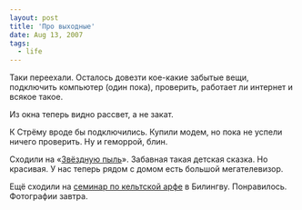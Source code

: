 ```yaml
---
layout: post
title: 'Про выходные'
date: Aug 13, 2007
tags:
  - life
---
```


Таки переехали. Осталось довезти кое-какие забытые вещи, подключить компьютер (один пока), проверить, работает ли интернет и всякое такое.

Из окна теперь видно рассвет, а не закат.

К Стрёму вроде бы подключились. Купили модем, но пока не успели ничего проверить. Ну и геморрой, блин.

Сходили на «[Звёздную пыль](http://www.stardustmovie.com/)». Забавная такая детская сказка. Но красивая. У нас теперь рядом с домом есть большой мегателевизор.

Ещё сходили на [семинар по кельтской арфе](http://learnmusic.ru/_seminar_503) в Билингву. Понравилось. Фотографии завтра.
